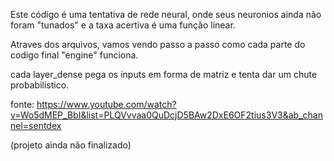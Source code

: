 Este código é uma tentativa de rede neural, onde seus neuronios ainda não foram "tunados" e a taxa acertiva é uma função linear.

Atraves dos arquivos, vamos vendo passo a passo como cada parte do codigo final "engine" funciona.

cada layer_dense pega os inputs em forma de matriz e tenta dar um chute probabilistico. 







fonte: https://www.youtube.com/watch?v=Wo5dMEP_BbI&list=PLQVvvaa0QuDcjD5BAw2DxE6OF2tius3V3&ab_channel=sentdex

(projeto ainda não finalizado)
